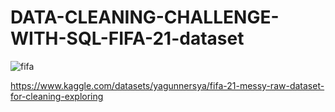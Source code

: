# DATA-CLEANING-CHALLENGE-WITH-SQL-FIFA-21-dataset
![fifa](https://user-images.githubusercontent.com/100960483/227168430-f7cd47b8-e5e4-49d7-a56f-d1b2b745e593.PNG)

https://www.kaggle.com/datasets/yagunnersya/fifa-21-messy-raw-dataset-for-cleaning-exploring
